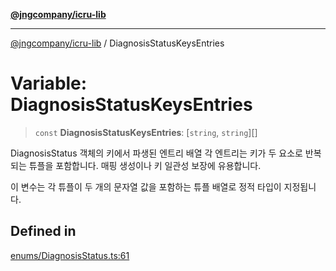 [**@jngcompany/icru-lib**](../README.md)

***

[@jngcompany/icru-lib](../globals.md) / DiagnosisStatusKeysEntries

# Variable: DiagnosisStatusKeysEntries

> `const` **DiagnosisStatusKeysEntries**: [`string`, `string`][]

DiagnosisStatus 객체의 키에서 파생된 엔트리 배열
각 엔트리는 키가 두 요소로 반복되는 튜플을 포함합니다.
매핑 생성이나 키 일관성 보장에 유용합니다.

이 변수는 각 튜플이 두 개의 문자열 값을 포함하는 튜플 배열로 정적 타입이 지정됩니다.

## Defined in

[enums/DiagnosisStatus.ts:61](https://github.com/jngcompany/icru-lib/blob/cee5a8006a4970de6269ef7414374f6c7339529e/src/enums/DiagnosisStatus.ts#L61)
